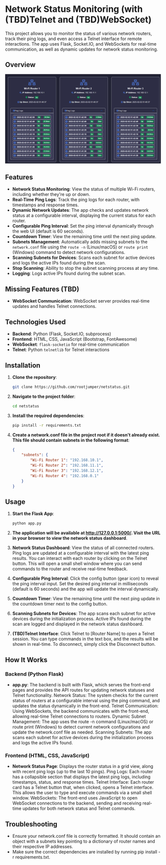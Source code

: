 # Network Status Monitoring (with (TBD)Telnet and (TBD)WebSocket)

This project allows you to monitor the status of various network routers, track their ping logs, and even access a Telnet interface for remote interactions. The app uses Flask, Socket.IO, and WebSockets for real-time communication, as well as dynamic updates for network status monitoring.

## Overview

![Network Status](netstatus.png)

## Features

- **Network Status Monitoring**: View the status of multiple Wi-Fi routers, including whether they're up or down.
- **Real-Time Ping Logs**: Track the ping logs for each router, with timestamps and response times.
- **Dynamic Network Updates**: The app checks and updates network status at a configurable interval, displaying the current status for each router.
- **Configurable Ping Interval**: Set the ping interval dynamically through the web UI (default is 60 seconds).
- **Countdown Timer**: View the remaining time until the next ping update.
- **Subnets Management**: Automatically adds missing subnets to the `network.conf` file using the `route -n` (Linux/macOS) or `route print` (Windows) command to detect network configurations.
- **Scanning Subnets for Devices**: Scans each subnet for active devices and logs the active IPs found during the scan.
- **Stop Scanning**: Ability to stop the subnet scanning process at any time.
- **Logging**: Logs active IPs found during the subnet scan.

## Missing Features (TBD)
- **WebSocket Communication**: WebSocket server provides real-time updates and handles Telnet connections.

## Technologies Used

- **Backend**: Python (Flask, Socket.IO, subprocess)
- **Frontend**: HTML, CSS, JavaScript (Bootstrap, FontAwesome)
- **WebSocket**: `flask-socketio` for real-time communication
- **Telnet**: Python `telnetlib` for Telnet interactions

## Installation

1. **Clone the repository**:
   ```bash
   git clone https://github.com/rootjumper/netstatus.git

2. **Navigate to the project folder**:
    ```bash
    cd netstatus

3. **Install the required dependencies**:
    ```bash
    pip install -r requirements.txt

4. **Create a network.conf file in the project root if it doesn't already exist. This file should contain subnets in the following format**:
    ```json
    {
        "subnets": {
            "Wi-Fi Router 1": "192.168.10.1",
            "Wi-Fi Router 2": "192.168.11.1",
            "Wi-Fi Router 3": "192.168.12.1",
            "Wi-Fi Router 4": "192.168.0.1"
        }
    }

## Usage

1. **Start the Flask App**:
    ```bash
    python app.py

2. **The application will be available at http://127.0.0.1:5000/. Visit the URL in your browser to view the network status dashboard**.

3. **Network Status Dashboard**:
    View the status of all connected routers.
    Ping logs are updated at a configurable interval with the latest ping results.
    You can interact with each router by clicking on the Telnet button. This will open a small shell window where you can send commands to the router and receive real-time feedback.

4. **Configurable Ping Interval**:
    Click the config button (gear icon) to reveal the ping interval input.
    Set the desired ping interval in milliseconds (default is 60 seconds) and the app will update the interval dynamically.

5. **Countdown Timer**:
    View the remaining time until the next ping update in the countdown timer next to the config button.

6. **Scanning Subnets for Devices**:
    The app scans each subnet for active devices during the initialization process. Active IPs found during the scan are logged and displayed in the network status dashboard.

7. **(TBD)Telnet Interface**:
    Click Telnet to [Router Name] to open a Telnet session.
    You can type commands in the text box, and the results will be shown in real-time.
    To disconnect, simply click the Disconnect button.

## How It Works
### Backend (Python Flask)

- **app.py**: The backend is built with Flask, which serves the front-end pages and provides the API routes for updating network statuses and Telnet functionality.
    Network Status: The system checks for the current status of routers at a configurable interval using the ping command, and updates the status dynamically in the front-end.
    Telnet Communication: Using WebSockets, the backend communicates with the front-end, allowing real-time Telnet connections to routers.
    Dynamic Subnet Management: The app uses the route -n command (Linux/macOS) or route print (Windows) to detect current network configurations and update the network.conf file as needed.
    Scanning Subnets: The app scans each subnet for active devices during the initialization process and logs the active IPs found.

### Frontend (HTML, CSS, JavaScript)

- **Network Status Page**: Displays the router status in a grid view, along with recent ping logs (up to the last 10 pings).
    Ping Logs: Each router has a collapsible section that displays the latest ping logs, including timestamps, status, and response times.
    Telnet Interface: Each router card has a Telnet button that, when clicked, opens a Telnet interface. This allows the user to type and execute commands via a small shell window.
    WebSockets: The front-end uses JavaScript to open WebSocket connections to the backend, sending and receiving real-time updates for both network status and Telnet commands.

## Troubleshooting

- Ensure your network.conf file is correctly formatted. It should contain an object with a subnets key pointing to a dictionary of router names and their respective IP addresses.
- Make sure the correct dependencies are installed by running pip install -r requirements.txt.
